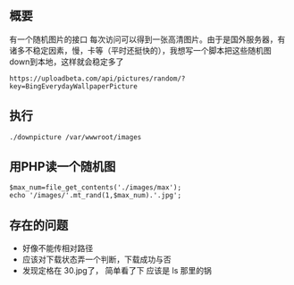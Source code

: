 ## 概要
有一个随机图片的接口 每次访问可以得到一张高清图片。由于是国外服务器，有诸多不稳定因素，慢，卡等（平时还挺快的），我想写一个脚本把这些随机图down到本地，这样就会稳定多了

```
https://uploadbeta.com/api/pictures/random/?key=BingEverydayWallpaperPicture
```

## 执行

```
./downpicture /var/wwwroot/images
```

## 用PHP读一个随机图

```
$max_num=file_get_contents('./images/max');
echo '/images/'.mt_rand(1,$max_num).'.jpg';
```

## 存在的问题
* 好像不能传相对路径
* 应该对下载状态弄一个判断，下载成功与否
* 发现定格在 30.jpg了， 简单看了下 应该是 ls 那里的锅
